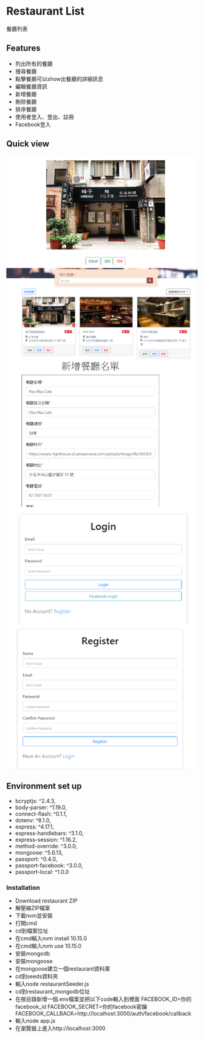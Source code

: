 # Restaurant List
餐廳列表

## Features
- 列出所有的餐廳
- 搜尋餐廳
- 點擊餐廳可以show出餐廳的詳細訊息
- 編輯餐廳資訊
- 新增餐廳
- 刪除餐廳
- 排序餐廳
- 使用者登入、登出、註冊
- Facebook登入
## Quick view

![main page](https://raw.githubusercontent.com/newman0934/restaurant_mongodb/master/public/img/show.png)
![index page](https://raw.githubusercontent.com/newman0934/restaurant_mongodb/master/public/img/index.png)
![edit page](https://raw.githubusercontent.com/newman0934/restaurant_mongodb/master/public/img/edit.png)
![login page](https://raw.githubusercontent.com/newman0934/restaurant_mongodb/master/public/img/login.png)
![register page](https://raw.githubusercontent.com/newman0934/restaurant_mongodb/master/public/img/register.png)
## Environment set up
- bcryptjs: ^2.4.3,
- body-parser: ^1.19.0,
- connect-flash: ^0.1.1,
- dotenv: ^8.1.0,
- express: ^4.17.1,
- express-handlebars: ^3.1.0,
- express-session: ^1.16.2,
- method-override: ^3.0.0,
- mongoose: ^5.6.13,
- passport: ^0.4.0,
- passport-facebook: ^3.0.0,
- passport-local: ^1.0.0

### Installation
- Download restaurant ZIP
- 解壓縮ZIP檔案
- 下載nvm並安裝
- 打開cmd
- cd到檔案位址
- 在cmd輸入nvm install 10.15.0
- 在cmd輸入nvm use 10.15.0
- 安裝mongodb
- 安裝mongoose
- 在mongoose建立一個restaurant資料庫
- cd到seeds資料夾
- 輸入node restaurantSeeder.js
- cd到restaurant_mongodb位址
- 在根目錄新增一個.env檔案並把以下code輸入到裡面
    FACEBOOK_ID=你的facebook_id
    FACEBOOK_SECRET=你的facebook密鑰
    FACEBOOK_CALLBACK=http://localhost:3000/auth/facebook/callback
- 輸入node app.js
- 在瀏覽器上進入http://localhost:3000